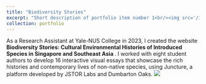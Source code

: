```yaml
---
title: "Biodiversity Stories"
excerpt: "Short description of portfolio item number 1<br/><img src='/images/Biodiversity Stories homepage.jpeg'>"
collection: portfolio
---
```


As a Research Assistant at Yale-NUS College in 2023, I created the website <b> Biodiversity Stories: Cultural Environmental Histories of Introduced Species in Singapore and Southeast Asia </b>. I worked with eight student authors to develop 16 interactive visual essays that showcase the rich histories and contemporary lives of non-native species, using Juncture, a platform developed by JSTOR Labs and Dumbarton Oaks.
![](https://www.juncture-digital.org/Digital-Scholarship-NUS-Libraries/biodiversitystories/)
